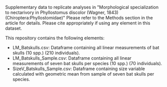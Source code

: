 Supplementary data to replicate analyses in "Morphological specialization to nectarivory in Phyllostomus discolor (Wagner, 1843) (Chiroptera:Phyllostomidae)" Please refer to the Methods section in the article for details. Please cite appropriately if using any element in this dataset.

This repository contains the following elements:

- LM_Batskulls.csv: Dataframe containing all linear measurements of bat skulls (10 spp.) (210 individuals).
- LM_Batskulls_Sample.csv: Dataframe containing all linear measurements of seven bat skulls per species (10 spp.) (70 individuals).
- SizeV_Batskulls_Sample.csv: Dataframe containing size variable calculated with geometric mean from sample of seven bat skulls per species.
